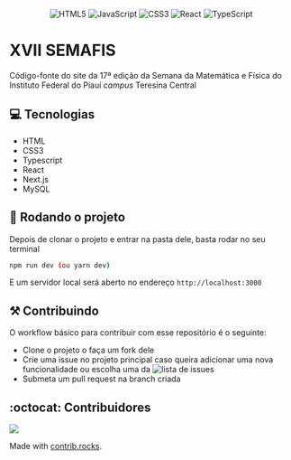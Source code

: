 <div align="center">

![HTML5](https://img.shields.io/badge/html5-%23E34F26.svg?style=for-the-badge&logo=html5&logoColor=white)
![JavaScript](https://img.shields.io/badge/javascript-%23323330.svg?style=for-the-badge&logo=javascript&logoColor=%23F7DF1E)
![CSS3](https://img.shields.io/badge/css3-%231572B6.svg?style=for-the-badge&logo=css3&logoColor=white)
![React](https://img.shields.io/badge/react-%2320232a.svg?style=for-the-badge&logo=react&logoColor=%2361DAFB)
![TypeScript](https://img.shields.io/badge/typescript-%23007ACC.svg?style=for-the-badge&logo=typescript&logoColor=white)

</div>

# XVII SEMAFIS

Código-fonte do site da 17ª edição da Semana da Matemática e Física do Instituto Federal do Piauí 
*campus* Teresina Central

## :computer: Tecnologias

- HTML
- CSS3
- Typescript
- React
- Next.js
- MySQL

## :wrench: Rodando o projeto

Depois de clonar o projeto e entrar na pasta dele, basta rodar no seu terminal

```bash
npm run dev (ou yarn dev)
```

E um servidor local será aberto no endereço `http://localhost:3000`


## :hammer_and_pick: Contribuindo

O workflow básico para contribuir com esse repositório é o seguinte:

- Clone o projeto o faça um fork dele 
- Crie uma issue no projeto principal caso queira adicionar uma nova funcionalidade 
  ou escolha uma da ![lista de issues](https://github.com/JP-Go/xvii-semafis/issues)
- Submeta um pull request na branch criada

## :octocat: Contribuidores

<a href="https://github.com/JP-Go/xvii-semafis/graphs/contributors">
  <img src="https://contrib.rocks/image?repo=JP-Go/xvii-semafis" />
</a>

Made with [contrib.rocks](https://contrib.rocks).
